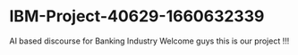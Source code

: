 # IBM-Project-40629-1660632339
AI based discourse for Banking Industry
Welcome guys this is our project !!!
